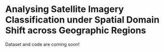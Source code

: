 # Analysing Satellite Imagery Classification under Spatial Domain Shift across Geographic Regions

<!---
## DSGR - Domain Shift  across Geographic Regions Dataset and Experiments
--->

Dataset and code are coming soon!

<!---
Exploring Domain Shift Across Continents in Satellite Imagery Classification

--->
